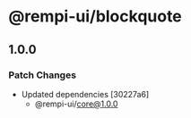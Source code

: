 # @rempi-ui/blockquote

## 1.0.0

### Patch Changes

- Updated dependencies [30227a6]
  - @rempi-ui/core@1.0.0
